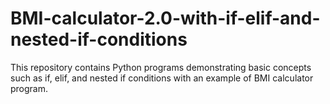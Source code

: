 # BMI-calculator-2.0-with-if-elif-and-nested-if-conditions
This repository contains Python programs demonstrating basic concepts such as if, elif, and nested if conditions with an example of BMI calculator program.
